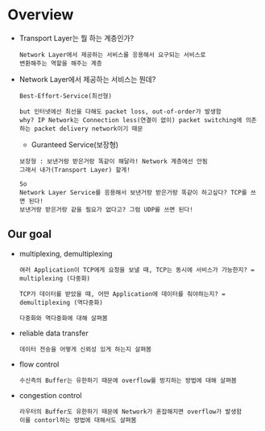 Overview
==========
* Transport Layer는 뭘 하는 계층인가?
  ```
  Network Layer에서 제공하는 서비스를 응용해서 요구되는 서비스로
  변환해주는 역할을 해주는 계층
  ```

* Network Layer에서 제공하는 서비스는 뭔데?
  ```
  Best-Effort-Service(최선형)

  but 인터넷에선 최선을 다해도 packet loss, out-of-order가 발생함
  why? IP Network는 Connection less(연결이 없이) packet switching에 의존하는 packet delivery network이기 때문
  ```

  * Guranteed Service(보장형)
  ```
  보장형 : 보낸거랑 받은거랑 똑같이 해달라! Network 계층에선 안됨
  그래서 내가(Transport Layer) 할게!

  So
  Network Layer Service를 응용해서 보낸거랑 받은거랑 똑같이 하고싶다? TCP를 쓰면 된다!
  보낸거랑 받은거랑 같을 필요가 없다고? 그럼 UDP를 쓰면 된다!
  ```

Our goal
----------
* multiplexing, demultiplexing
  ```
  여러 Application이 TCP에게 요청을 보낼 때, TCP는 동시에 서비스가 가능한지? = multiplexing (다중화)

  TCP가 데이터를 받았을 때, 어떤 Application에 데이터를 줘야하는지? = demultiplexing (역다중화)

  다중화와 역다중화에 대해 살펴봄
  ```

* reliable data transfer
  ```
  데이터 전송을 어떻게 신뢰성 있게 하는지 살펴봄
  ```

* flow control
  ```
  수신측의 Buffer는 유한하기 때문에 overflow를 방지하는 방법에 대해 살펴봄
  ```

* congestion control
  ```
  라우터의 Buffer도 유한하기 때문에 Network가 혼잡해지면 overflow가 발생함
  이를 contorl하는 방법에 대해서도 살펴봄
  ```
